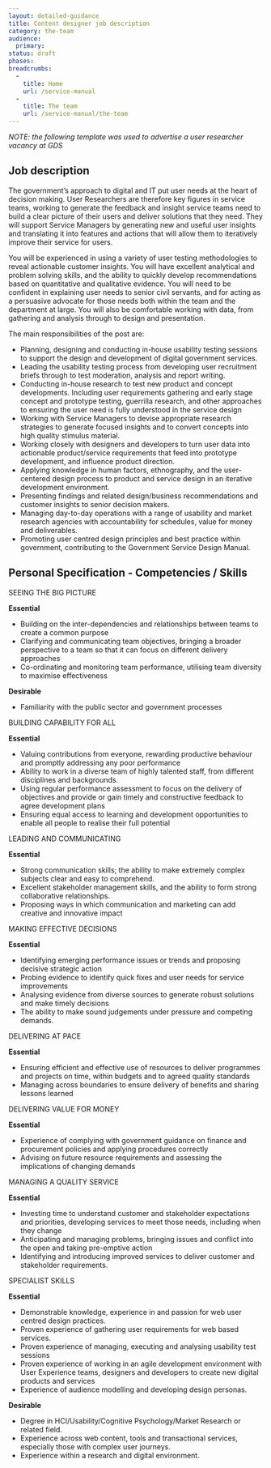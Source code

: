 ```yaml
---
layout: detailed-guidance
title: Content designer job description
category: the-team
audience:
  primary:
status: draft
phases:
breadcrumbs:
  -
    title: Home
    url: /service-manual
  -
    title: The team
    url: /service-manual/the-team
---
```


*NOTE: the following template was used to advertise a user researcher vacancy at GDS*

## Job description

The government’s approach to digital and IT put user needs at the heart of decision making. User Researchers are therefore key figures in service teams, working to generate the feedback and insight service teams need to build a clear picture of their users and deliver solutions that they need.  They will support Service Managers by generating new and useful user insights and translating it into features and actions that will allow them to iteratively improve their service for users.

You will be experienced in using a variety of user testing methodologies to reveal actionable customer insights. You will have excellent analytical and problem solving skills, and the ability to quickly develop recommendations based on quantitative and qualitative evidence. You will need to be confident in explaining user needs to senior civil servants, and for acting as a persuasive advocate for those needs both within the team and the department at large. You will also be comfortable working with data, from gathering and analysis through to design and presentation. 

The main responsibilities of the post are:

* Planning, designing and conducting in-house usability testing sessions to support the design and development of digital government services.
* Leading the usability testing process from developing user recruitment briefs through to test moderation, analysis and report writing.
* Conducting in-house research to test new product and concept developments. Including user requirements gathering and early stage concept and prototype testing, guerrilla research, and other approaches to ensuring the user need is fully understood in the service design
* Working with Service Managers to devise appropriate research strategies to generate focused insights and to convert concepts into high quality stimulus material.
* Working closely with designers and developers to turn user data into actionable product/service requirements that feed into prototype development, and influence product direction.
* Applying knowledge in human factors, ethnography, and the user-centered design process to product and service design in an iterative development environment.
* Presenting findings and related design/business recommendations and customer insights to senior decision makers.
* Managing day-to-day operations with a range of usability and market research agencies with accountability for schedules, value for money and deliverables.
* Promoting user centred design principles and best practice within government, contributing to the Government Service Design Manual.

## Personal Specification - Competencies / Skills 

SEEING THE BIG PICTURE

**Essential**    				

* Building on the inter-dependencies and relationships between teams to create a common purpose
* Clarifying and communicating team objectives, bringing a broader perspective to a team so that it can focus on different delivery approaches
* Co-ordinating and monitoring team performance, utilising team diversity to maximise effectiveness

**Desirable**

* Familiarity with the public sector and government processes

BUILDING CAPABILITY FOR ALL

**Essential**						

* Valuing contributions from everyone, rewarding productive behaviour and promptly addressing any poor performance
* Ability to work in a diverse team of highly talented staff, from different disciplines and backgrounds.
* Using regular performance assessment to focus on the delivery of objectives and provide or gain timely and constructive feedback to agree development plans
* Ensuring equal access to learning and development opportunities to enable all people to realise their full potential
							
LEADING AND COMMUNICATING

**Essential**

* Strong communication skills; the ability to make extremely complex subjects clear and easy to comprehend.
* Excellent stakeholder management skills, and the ability to form strong collaborative relationships.
* Proposing ways in which communication and marketing can add creative and innovative impact

MAKING EFFECTIVE DECISIONS	

**Essential**

* Identifying emerging performance issues or trends and proposing decisive strategic action
* Probing evidence to identify quick fixes and user needs for service improvements
* Analysing evidence from diverse sources to generate robust solutions and make timely decisions
* The ability to make sound judgements under pressure and competing demands.

DELIVERING AT PACE

**Essential**

* Ensuring efficient and effective use of resources to deliver programmes and projects on time, within budgets and to agreed quality standards
* Managing across boundaries to ensure delivery of benefits and sharing lessons learned
							
DELIVERING VALUE FOR MONEY

**Essential**	 

* Experience of complying with government guidance on finance and procurement policies and applying procedures correctly
* Advising on future resource requirements and assessing the implications of changing demands

MANAGING A QUALITY SERVICE

**Essential**										

* Investing time to understand customer and stakeholder expectations and priorities, developing services to meet those needs, including when they change
* Anticipating and managing problems, bringing issues and conflict into the open and taking pre-emptive action
* Identifying and introducing improved services to deliver customer and stakeholder requirements.

SPECIALIST SKILLS

**Essential**  	

* Demonstrable knowledge, experience in and passion for web user centred design practices.
* Proven experience of gathering user requirements for web based services.
* Proven experience of managing, executing and analysing usability test sessions
* Proven experience of working in an agile development environment with User Experience teams, designers and developers to create new digital products and services
* Experience of audience modelling and developing design personas.

**Desirable**

* Degree in HCI/Usability/Cognitive Psychology/Market Research or related field.
* Experience across web content, tools and transactional services, especially those with complex user journeys.
* Experience within a research and digital environment.
